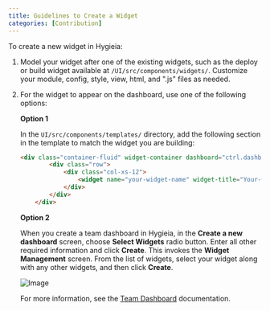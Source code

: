 ```yaml
---
title: Guidelines to Create a Widget
categories: [Contribution]
---
```


To create a new widget in Hygieia:

1. Model your widget after one of the existing widgets, such as the deploy or build widget available at `/UI/src/components/widgets/`. Customize your module, config, style, view, html,  and ".js" files as needed.

2. For the widget to appear on the dashboard, use one of the following options:

   **Option 1**
   
   In the `UI/src/components/templates/` directory, add the following section in the template to match the widget you are building:


	```html
	<div class="container-fluid" widget-container dashboard="ctrl.dashboard" ng-if="template.widgetView == 'your-widget-name'">
			<div class="row">
				<div class="col-xs-12">
					<widget name="your-widget-name" widget-title="Your-widget-title"></widget>
				</div>
			</div>
		</div>
	```
	
	**Option 2**
	
	When you create a team dashboard in Hygieia, in the **Create a new dashboard** screen, choose **Select Widgets** radio button. Enter all other required information and click **Create**. This invokes the **Widget Management** screen. From the list of widgets, select your widget along with any other widgets, and then click **Create**.
	
	![Image](https://hygieia.github.io/Hygieia/media/images/widget_management.png)
	
	For more information, see the [Team Dashboard](../product1/create_team_dashboard.md) documentation. 
	
